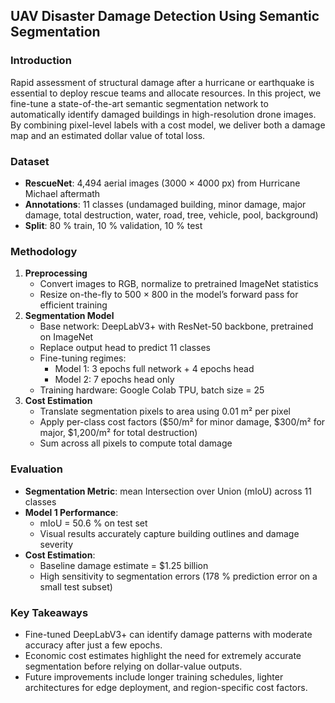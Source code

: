 ## UAV Disaster Damage Detection Using Semantic Segmentation

### Introduction  
Rapid assessment of structural damage after a hurricane or earthquake is essential to deploy rescue teams and allocate resources.  In this project, we fine-tune a state-of-the-art semantic segmentation network to automatically identify damaged buildings in high-resolution drone images.  By combining pixel-level labels with a cost model, we deliver both a damage map and an estimated dollar value of total loss.

### Dataset  
- **RescueNet**: 4,494 aerial images (3000 × 4000 px) from Hurricane Michael aftermath  
- **Annotations**: 11 classes (undamaged building, minor damage, major damage, total destruction, water, road, tree, vehicle, pool, background)  
- **Split**: 80 % train, 10 % validation, 10 % test  

### Methodology  
1. **Preprocessing**  
   - Convert images to RGB, normalize to pretrained ImageNet statistics  
   - Resize on-the-fly to 500 × 800 in the model’s forward pass for efficient training  
2. **Segmentation Model**  
   - Base network: DeepLabV3+ with ResNet-50 backbone, pretrained on ImageNet  
   - Replace output head to predict 11 classes  
   - Fine-tuning regimes:  
     - Model 1: 3 epochs full network + 4 epochs head  
     - Model 2: 7 epochs head only  
   - Training hardware: Google Colab TPU, batch size = 25  
3. **Cost Estimation**  
   - Translate segmentation pixels to area using 0.01 m² per pixel  
   - Apply per-class cost factors (\$50/m² for minor damage, \$300/m² for major, \$1,200/m² for total destruction)  
   - Sum across all pixels to compute total damage  

### Evaluation  
- **Segmentation Metric**: mean Intersection over Union (mIoU) across 11 classes  
- **Model 1 Performance**:  
  - mIoU = 50.6 % on test set  
  - Visual results accurately capture building outlines and damage severity  
- **Cost Estimation**:  
  - Baseline damage estimate = \$1.25 billion  
  - High sensitivity to segmentation errors (178 % prediction error on a small test subset)  

### Key Takeaways  
- Fine-tuned DeepLabV3+ can identify damage patterns with moderate accuracy after just a few epochs.  
- Economic cost estimates highlight the need for extremely accurate segmentation before relying on dollar-value outputs.  
- Future improvements include longer training schedules, lighter architectures for edge deployment, and region-specific cost factors.


